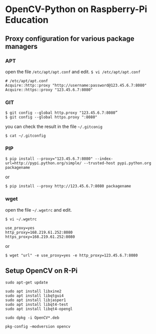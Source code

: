# OpenCV-Python on Raspberry-Pi Education

## Proxy configuration for various package managers
### APT

open the file `/etc/apt/apt.conf` and edit.
`
$ vi /etc/apt/apt.conf 
`
```
# /etc/apt/apt.conf
Acquire::http::proxy "http://username:password@123.45.6.7:8080"
Acquire::https::proxy "123.45.6.7:8080"
```

### GIT
```
$ git config --global http.proxy "123.45.6.7:8080”
$ git config --global https.proxy ":8080"
```
you can check the result in the file `~/.gitconig	`

```
$ cat ~/.gitconfig 
```

### PIP
```
$ pip install --proxy="123.45.6.7:8080" --index-url=http://pypi.python.org/simple/ --trusted-host pypi.python.org packagename 
```
or 
```
$ pip install --proxy http://123.45.6.7:8080 packagename 
```

### wget
open the file `~/.wgetrc` and edit.
    
```
$ vi ~/.wgetrc 
```

```
use_proxy=yes
http_proxy=168.219.61.252:8080
https_proxy=168.219.61.252:8080
```
or
```
$ wget "url" -e use_proxy=yes -e http_proxy=123.45.6.7:8080 
```


## Setup OpenCV on R-Pi

```
sudo apt-get update
```

```
sudo apt install libxine2
sudo apt install libqtgui4
sudo apt install libjasper1
sudo apt install libqt4-test
sudo apt install libqt4-opengl
```
```
sudo dpkg -i OpenCV*.deb
```
```
pkg-config —modversion opencv
```
